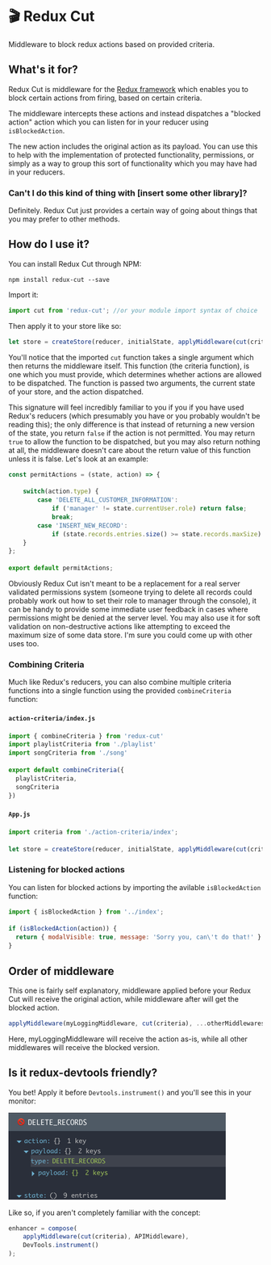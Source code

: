 # 🎬 Redux Cut
Middleware to block redux actions based on provided criteria.

## What's it for?
Redux Cut is middleware for the [Redux framework](https://github.com/reactjs/redux) which enables you to block certain actions from firing, based on certain criteria.

The middleware intercepts these actions and instead dispatches a "blocked action" action which you can listen for in your reducer using `isBlockedAction`.

The new action includes the original action as its payload. You can use this to help with the implementation of protected functionality, permissions, or simply as a way to group this sort of functionality which you may have had in your reducers.

### Can't I do this kind of thing with [insert some other library]?
Definitely. Redux Cut just provides a certain way of going about things that you may prefer to other methods.

## How do I use it?

You can install Redux Cut through NPM:

```
npm install redux-cut --save
```

Import it:

```js
import cut from 'redux-cut'; //or your module import syntax of choice
```

Then apply it to your store like so:

```js
let store = createStore(reducer, initialState, applyMiddleware(cut(criteria), ...otherMiddlewares));
```

You'll notice that the imported `cut` function takes a single argument which then returns the middleware itself. This function (the criteria function), is one which you must provide, which determines whether actions are allowed to be dispatched. The function is passed two arguments, the current state of your store, and the action dispatched.

This signature will feel incredibly familiar to you if you if you have used Redux's reducers (which presumably you have or you probably wouldn't be reading this); the only difference is that instead of returning a new version of the state, you return `false` if the action is not permitted. You may return `true` to allow the function to be dispatched, but you may also return nothing at all, the middleware doesn't care about the return value of this function unless it is false. Let's look at an example:

```js
const permitActions = (state, action) => {

    switch(action.type) {
        case 'DELETE_ALL_CUSTOMER_INFORMATION':
            if ('manager' != state.currentUser.role) return false;
            break;
        case 'INSERT_NEW_RECORD':
            if (state.records.entries.size() >= state.records.maxSize) return false;
    }
};

export default permitActions;
```

Obviously Redux Cut isn't meant to be a replacement for a real server validated permissions system (someone trying to delete all records could probably work out how to set their role to manager through the console), it can be handy to provide some immediate user feedback in cases where permissions might be denied at the server level. You may also use it for soft validation on non-destructive actions like attempting to exceed the maximum size of some data store. I'm sure you could come up with other uses too.

### Combining Criteria
Much like Redux's reducers, you can also combine multiple criteria functions into a single function using the provided `combineCriteria` function:

#### `action-criteria/index.js`
```js
import { combineCriteria } from 'redux-cut'
import playlistCriteria from './playlist'
import songCriteria from './song'

export default combineCriteria({
  playlistCriteria,
  songCriteria
})
```

#### `App.js`
```js
import criteria from './action-criteria/index';

let store = createStore(reducer, initialState, applyMiddleware(cut(criteria), ...otherMiddlewares));
```

### Listening for blocked actions
You can listen for blocked actions by importing the avilable `isBlockedAction` function:

```js
import { isBlockedAction } from '../index';

if (isBlockedAction(action)) {
  return { modalVisible: true, message: 'Sorry you, can\'t do that!' }
}
```

## Order of middleware
This one is fairly self explanatory, middleware applied before your Redux Cut will receive the original action, while middleware after will get the blocked action.

```js
applyMiddleware(myLoggingMiddleware, cut(criteria), ...otherMiddlewares));
```

Here, myLoggingMiddleware will receive the action as-is, while all other middlewares will receive the blocked version.

## Is it redux-devtools friendly?
You bet! Apply it before `Devtools.instrument()` and you'll see this in your monitor:

<img src='https://raw.githubusercontent.com/leonaves/redux-cut/26098e1bc89736c6b1f867067a2e02a384fb37ba/devtools-screenshot.png'/>

Like so, if you aren't completely familiar with the concept:

```js
enhancer = compose(
    applyMiddleware(cut(criteria), APIMiddleware),
    DevTools.instrument()
);
```
